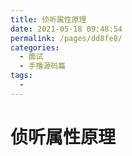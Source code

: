 ```yaml
---
title: 侦听属性原理
date: 2021-05-18 09:48:54
permalink: /pages/dd8fe8/
categories:
  - 面试
  - 手撸源码篇
tags:
  - 
---
```


# 侦听属性原理